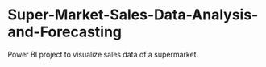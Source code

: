 # Super-Market-Sales-Data-Analysis-and-Forecasting
Power BI project to visualize sales data of a supermarket.
